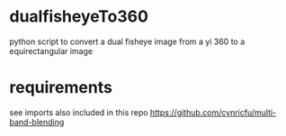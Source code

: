 # dualfisheyeTo360
python script to convert a dual fisheye image from a yi 360 to a equirectangular image

# requirements
see imports
also included in this repo https://github.com/cynricfu/multi-band-blending

